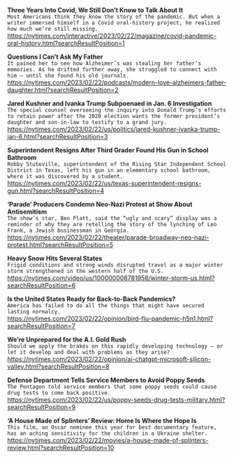 **Three Years Into Covid, We Still Don’t Know to Talk About It**\
`Most Americans think they know the story of the pandemic. But when a writer immersed himself in a Covid oral-history project, he realized how much we’re still missing.`\
https://nytimes.com/interactive/2023/02/22/magazine/covid-pandemic-oral-history.html?searchResultPosition=1

**Questions I Can’t Ask My Father**\
`It pained her to see how Alzheimer’s was stealing her father’s memories. As he drifted further away, she struggled to connect with him — until she found his old journals.`\
https://nytimes.com/2023/02/22/podcasts/modern-love-alzheimers-father-daughter.html?searchResultPosition=2

**Jared Kushner and Ivanka Trump Subpoenaed in Jan. 6 Investigation**\
`The special counsel overseeing the inquiry into Donald Trump’s efforts to retain power after the 2020 election wants the former president’s daughter and son-in-law to testify to a grand jury.`\
https://nytimes.com/2023/02/22/us/politics/jared-kushner-ivanka-trump-jan-6.html?searchResultPosition=3

**Superintendent Resigns After Third Grader Found His Gun in School Bathroom**\
`Robby Stuteville, superintendent of the Rising Star Independent School District in Texas, left his gun in an elementary school bathroom, where it was discovered by a student.`\
https://nytimes.com/2023/02/22/us/texas-superintendent-resigns-gun.html?searchResultPosition=4

**‘Parade’ Producers Condemn Neo-Nazi Protest at Show About Antisemitism**\
`The show’s star, Ben Platt, said the “ugly and scary” display was a reminder of why they are retelling the story of the lynching of Leo Frank, a Jewish businessman in Georgia.`\
https://nytimes.com/2023/02/22/theater/parade-broadway-neo-nazi-protest.html?searchResultPosition=5

**Heavy Snow Hits Several States**\
`Frigid conditions and strong winds disrupted travel as a major winter storm strengthened in the western half of the U.S.`\
https://nytimes.com/video/us/100000008781958/winter-storm-us.html?searchResultPosition=6

**Is the United States Ready for Back-to-Back Pandemics?**\
`America has failed to do all the things that might have secured lasting normalcy.`\
https://nytimes.com/2023/02/22/opinion/bird-flu-pandemic-h5n1.html?searchResultPosition=7

**We’re Unprepared for the A.I. Gold Rush**\
`Should we apply the brakes on this rapidly developing technology — or let it develop and deal with problems as they arise?`\
https://nytimes.com/2023/02/22/opinion/ai-chatgpt-microsoft-silicon-valley.html?searchResultPosition=8

**Defense Department Tells Service Members to Avoid Poppy Seeds**\
`The Pentagon told service members that some poppy seeds could cause drug tests to come back positive.`\
https://nytimes.com/2023/02/22/us/poppy-seeds-drug-tests-military.html?searchResultPosition=9

**‘A House Made of Splinters’ Review: Home Is Where the Hope Is**\
`This film, an Oscar nominee this year for best documentary feature, has an aching sensitivity for the children in a Ukraine shelter.`\
https://nytimes.com/2023/02/22/movies/a-house-made-of-splinters-review.html?searchResultPosition=10

